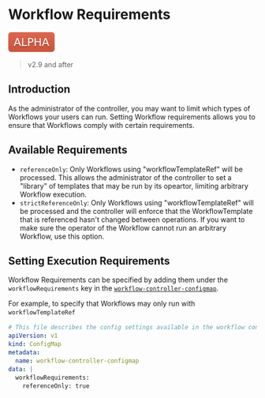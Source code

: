 # Workflow Requirements

![alpha](assets/alpha.svg)

> v2.9 and after

## Introduction

As the administrator of the controller, you may want to limit which types of Workflows your users can run. Setting Workflow requirements allows you to ensure that Workflows comply with certain requirements. 

## Available Requirements

* `referenceOnly`: Only Workflows using "workflowTemplateRef" will be processed. This allows the administrator of the controller to set a "library" of templates that may be run by its opeartor, limiting arbitrary Workflow execution.
* `strictReferenceOnly`: Only Workflows using "workflowTemplateRef" will be processed and the controller will enforce that the WorkflowTemplate that is referenced hasn't changed between operations. If you want to make sure the operator of the Workflow cannot run an arbitrary Workflow, use this option.

## Setting Execution Requirements

Workflow Requirements can be specified by adding them under the `workflowRequirements` key in the [`workflow-controller-configmap`](./workflow-controller-configmap.yaml).

For example, to specify that Workflows may only run with `workflowTemplateRef`

```yaml
# This file describes the config settings available in the workflow controller configmap
apiVersion: v1
kind: ConfigMap
metadata:
  name: workflow-controller-configmap
data: |
  workflowRequirements:
    referenceOnly: true

```
